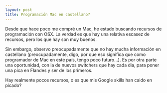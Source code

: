 ```yaml
---
layout: post
title: Programación Mac en castellano?
---
```


Desde que hace poco me compré un Mac, he estado buscando recursos de programación con OSX. La verdad es que hay una relativa escasez de recursos, pero los que hay son muy buenos.

Sin embargo, observo preocupadamente que no hay mucha información en castellano (preocupadamente, digo, por que eso significa que como programador de Mac en este país, tengo poco futuro...). Es por otra parte una oportunidad, con la de nuevos switchers que hay cada dia, para poner una pica en Flandes y ser de los primeros.

Hay realmente pocos recursos, o es que mis Google skills han caido en picado?

